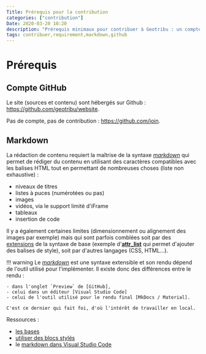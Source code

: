 ```yaml
---
Title: Prérequis pour la contribution
categories: ["contribution"]
Date: 2020-03-20 10:20
description: "Prérequis minimaux pour contribuer à Geotribu : un compte GitHub et savoir écrire en Markdown."
tags: contribuer,requirement,markdown,github
---
```


# Prérequis

## Compte GitHub

Le site (sources et contenu) sont hébergés sur Github : <https://github.com/geotribu/website>.

Pas de compte, pas de contribution : <https://github.com/join>.

## Markdown

La rédaction de contenu requiert la maîtrise de la syntaxe _[markdown]_ qui permet de rédiger du contenu en utilisant des caractères compatibles avec les balises HTML tout en permettant de nombreuses choses (liste non exhaustive) :

- niveaux de titres
- listes à puces (numérotées ou pas)
- images
- vidéos, via le support limité d'iFrame
- tableaux
- insertion de code

Il y a également certaines limites (dimensionnement ou alignement des images par exemple) mais qui sont parfois comblées soit par des [extensions](https://facelessuser.github.io/pymdown-extensions/) de la syntaxe de base (exemple d'[**attr_list**](https://python-markdown.github.io/extensions/attr_list/) qui permet d'ajouter des balises de style), soit par d'autres langages (CSS, HTML...).

!!! warning
    Le _[markdown]_ est une syntaxe extensible et son rendu dépend de l'outil utilisé pour l'implémenter. Il existe donc des différences entre le rendu :

    - dans l'onglet `Preview` de [GitHub],
    - celui dans un éditeur [Visual Studio Code]
    - celui de l'outil utilisé pour le rendu final [MkDocs / Material].

    C'est ce dernier qui fait foi, d'où l'intérêt de travailler en local.

Ressources :

- [les bases](https://openclassrooms.com/fr/courses/1304236-redigez-en-markdown/)
- [utiliser des blocs stylés](https://squidfunk.github.io/mkdocs-material/extensions/admonition/)
- le [markdown dans Visual Studio Code](https://code.visualstudio.com/docs/languages/markdown)

<!-- Hyperlinks reference -->
[Git]: https://git-scm.com/download/
[GitHub Desktop]: https://desktop.github.com/
[GitHub]: https://help.github.com/en/github/writing-on-github
[markdown]: https://fr.wikipedia.org/wiki/Markdown
[Python]: http://help.isogeo.com/development-guidelines/languages/python/
[StackEdit]: https://stackedit.io/
[Visual Studio Code]: https://github.com/DavidAnson/vscode-markdownlint#intro

